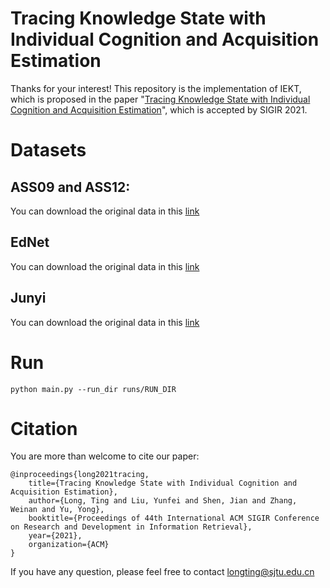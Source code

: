 # Tracing Knowledge State with Individual Cognition and Acquisition Estimation
Thanks for your interest! This repository is the implementation of IEKT, which is proposed in the paper "[Tracing Knowledge State with Individual Cognition and Acquisition Estimation]()", which is accepted by SIGIR 2021.
# Datasets
## ASS09 and ASS12: 
You can download the original data in this [link](https://sites.google.com/site/assistmentsdata/home/assistment-2009-2010-data/skill-builder-data-2009-2010)
## EdNet
You can download the original data in this [link](https://github.com/riiid/ednet)
## Junyi
You can download the original data in this [link](https://www.kaggle.com/junyiacademy/learning-activity-public-dataset-by-junyi-academy)
# Run
```
python main.py --run_dir runs/RUN_DIR
```
# Citation
You are more than welcome to cite our paper:
```
@inproceedings{long2021tracing,
	title={Tracing Knowledge State with Individual Cognition and Acquisition Estimation},
	author={Long, Ting and Liu, Yunfei and Shen, Jian and Zhang, Weinan and Yu, Yong},
	booktitle={Proceedings of 44th International ACM SIGIR Conference on Research and Development in Information Retrieval},
	year={2021},
	organization={ACM}
}
```
If you have any question, please feel free to contact longting@sjtu.edu.cn
